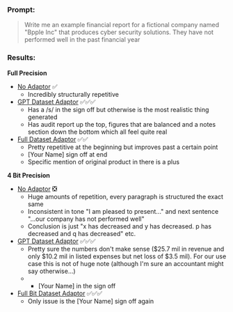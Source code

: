 ### Prompt: 
> Write me an example financial report for a fictional company named "Bpple Inc" that produces cyber security solutions. They have not performed well in the past financial year

### Results:
**Full Precision**
- [No Adaptor](Full%20Precision%20Model/Full%20Precision%20No%20Adaptor%20Financial%20Report.md) ✅
  - Incredibly structurally repetitive
- [GPT Dataset Adaptor](Full%20Precision%20Model/Full%20Precision%20GPT%20Dataset%20Adaptor%20Financial%20Report.md) ✅✅✅
  - Has a /s/ in the sign off but otherwise is the most realistic thing generated
  - Has audit report up the top, figures that are balanced and a notes section down the bottom which all feel quite real
- [Full Dataset Adaptor](Full%20Precision%20Model/Full%20Precision%20Full%20Dataset%20Adaptor%20Financial%20Report.md) ✅✅
  - Pretty repetitive at the beginning but improves past a certain point
  - \[Your Name] sign off at end
  - Specific mention of original product in there is a plus

**4 Bit Precision**
- [No Adaptor](4%20Bit%20Precision%20Model/4%20Bit%20Precision%20No%20Adaptor%20Financial%20Report.md) ❎
  - Huge amounts of repetition, every paragraph is structured the exact same
  - Inconsistent in tone "I am pleased to present..." and next sentence "...our company has not performed well"
  - Conclusion is just "x has decreased and y has decreased. p has decreased and q has decreased" etc.
- [GPT Dataset Adaptor](4%20Bit%20Precision%20Model/4%20Bit%20Precision%20GPT%20Dataset%20Adaptor%20Financial%20Report.md) ✅✅✅
  - Pretty sure the numbers don't make sense ($25.7 mil in revenue and only $10.2 mil in listed expenses but net loss of $3.5 mil). For our use case this is not of huge note (although I'm sure an accountant might say otherwise...)
  - - \[Your Name] in the sign off
- [Full Bit Dataset Adaptor](4%20Bit%20Precision%20Model/4%20Bit%20Precision%20Full%20Dataset%20Adaptor%20Financial%20Report.md) ✅✅✅
  - Only issue is the \[Your Name] sign off again
